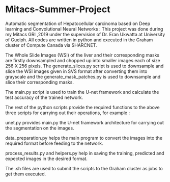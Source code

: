 # Mitacs-Summer-Project
Automatic segmentation of Hepatocellular carcinoma based on Deep learning and Convolutional Neural Networks : This project was done during my Mitacs GRI ,2019 under the supervision of Dr. Eran Ukwatta at University of Guelph.
All codes are written in python and executed in the Graham cluster of Compute Canada via SHARCNET.

The Whole Slide Images (WSI) of the liver and their corresponding masks are firstly downsampled and chopped up into smaller images each of size 256 X 256 pixels.
The generate_slices.py script is used to downsample and slice the WSI images given in SVS format after converting them into grayscale and
the generate_mask_patches.py is used to downsample and slice their corresponding masks.

The main.py script is used to train the U-net framework and calculate the test accuracy of the trained network.

The rest of the python scripts provide the required functions to the above three scripts for carrying out their operations, for example : 

unet.py provides main.py the U-net framework architecture for carrying out the segmentation on the images.

data_preparation.py helps the main program to convert the images into the required format before feeding to the network.

process_results.py and helpers.py help in saving the training, predicted and expected images in the desired format.

The .sh files are used to submit the scripts to the Graham cluster as jobs to get them executed.
